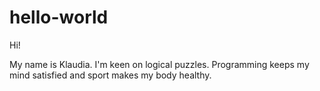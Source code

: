 # hello-world

Hi!

My name is Klaudia. I'm keen on logical puzzles. Programming keeps my mind satisfied and sport makes my body healthy.
